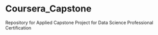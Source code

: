 # Coursera_Capstone
Repository for Applied Capstone Project for Data Science Professional Certification 
